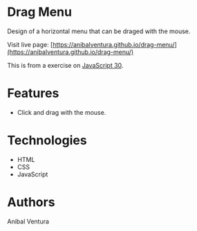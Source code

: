 # Drag Menu

Design of a horizontal menu that can be draged with the mouse.

Visit live page: [https://anibalventura.github.io/drag-menu/](https://anibalventura.github.io/drag-menu/)

This is from a exercise on [JavaScript 30](https://javascript30.com/).

# Features

- Click and drag with the mouse.

# Technologies

- HTML
- CSS
- JavaScript

# Authors

Anibal Ventura
